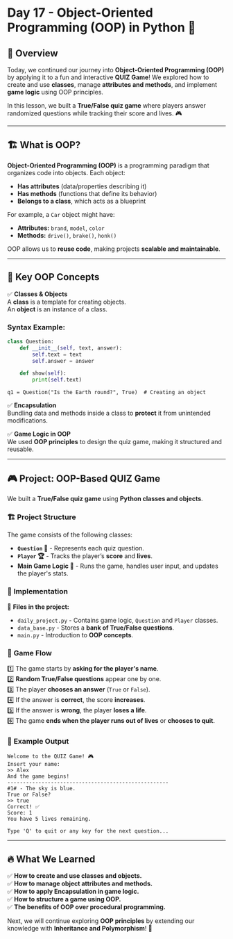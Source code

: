 # Day 17 - Object-Oriented Programming (OOP) in Python 🚀

## 📌 Overview  
Today, we continued our journey into **Object-Oriented Programming (OOP)** by applying it to a fun and interactive **QUIZ Game**! We explored how to create and use **classes**, manage **attributes and methods**, and implement **game logic** using OOP principles.

In this lesson, we built a **True/False quiz game** where players answer randomized questions while tracking their score and lives. 🎮

---

## 🏗️ What is OOP?  
**Object-Oriented Programming (OOP)** is a programming paradigm that organizes code into objects. Each object:  
- **Has attributes** (data/properties describing it)  
- **Has methods** (functions that define its behavior)  
- **Belongs to a class**, which acts as a blueprint  

For example, a `Car` object might have:  
- **Attributes:** `brand`, `model`, `color`  
- **Methods:** `drive()`, `brake()`, `honk()`  

OOP allows us to **reuse code**, making projects **scalable and maintainable**.

---

## 📜 Key OOP Concepts  
✅ **Classes & Objects**  
A **class** is a template for creating objects.  
An **object** is an instance of a class.  

### **Syntax Example:**  
```python
class Question:
    def __init__(self, text, answer):
        self.text = text
        self.answer = answer

    def show(self):
        print(self.text)
```
`q1 = Question("Is the Earth round?", True)  # Creating an object`

✅ **Encapsulation**  
Bundling data and methods inside a class to **protect** it from unintended modifications.

✅ **Game Logic in OOP**  
We used **OOP principles** to design the quiz game, making it structured and reusable.

---

## 🎮 **Project: OOP-Based QUIZ Game**
We built a **True/False quiz game** using **Python classes and objects**.  

### 🏗️ Project Structure  
The game consists of the following classes:

- **`Question` 📜** - Represents each quiz question.
- **`Player` 🏆** - Tracks the player’s **score** and **lives**.
- **Main Game Logic 🎲** - Runs the game, handles user input, and updates the player's stats.

### 📝 **Implementation**
📂 **Files in the project:**
- `daily_project.py` - Contains game logic, `Question` and `Player` classes.
- `data_base.py` - Stores a **bank of True/False questions**.
- `main.py` - Introduction to **OOP concepts**.

### 🎯 **Game Flow**
1️⃣ The game starts by **asking for the player's name**.  
2️⃣ **Random True/False questions** appear one by one.  
3️⃣ The player **chooses an answer** (`True` or `False`).  
4️⃣ If the answer is **correct**, the score **increases**.  
5️⃣ If the answer is **wrong**, the player **loses a life**.  
6️⃣ The game **ends when the player runs out of lives** or **chooses to quit**.

### 📌 **Example Output**
```
Welcome to the QUIZ Game! 🎮
Insert your name:
>> Alex
And the game begins!
----------------------------------------------------
#1# - The sky is blue.
True or False?
>> true
Correct! ✅
Score: 1
You have 5 lives remaining.

Type 'Q' to quit or any key for the next question...
```

---

## 🔥 **What We Learned**
✅ **How to create and use classes and objects.**  
✅ **How to manage object attributes and methods.**  
✅ **How to apply Encapsulation in game logic.**  
✅ **How to structure a game using OOP.**  
✅ **The benefits of OOP over procedural programming.**  

Next, we will continue exploring **OOP principles** by extending our knowledge with **Inheritance and Polymorphism**! 🚀
